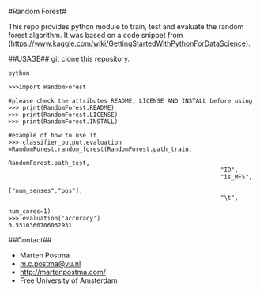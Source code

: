#Random Forest#

This repo provides python module to train, test and evaluate the random forest algorithm.
It was based on a code snippet from (https://www.kaggle.com/wiki/GettingStartedWithPythonForDataScience).

##USAGE##
git clone this repository.
```shell
python

>>>import RandomForest

#please check the attributes README, LICENSE AND INSTALL before using
>>> print(RandomForest.README)
>>> print(RandomForest.LICENSE)
>>> print(RandomForest.INSTALL)

#example of how to use it
>>> classifier_output,evaluation =RandomForest.random_forest(RandomForest.path_train,
											                RandomForest.path_test,
											                "ID",
											                "is_MFS",
											                ["num_senses","pos"],
											                "\t",
											                num_cores=1)
>>> evaluation['accuracy']											 
0.5510360706062931
```	                  
##Contact##
* Marten Postma
* m.c.postma@vu.nl
* http://martenpostma.com/
* Free University of Amsterdam
